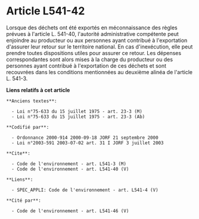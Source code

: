 # Article L541-42

Lorsque des déchets ont été exportés en méconnaissance des règles prévues à l'article L. 541-40, l'autorité administrative
compétente peut enjoindre au producteur ou aux personnes ayant contribué à l'exportation d'assurer leur retour sur le
territoire national. En cas d'inexécution, elle peut prendre toutes dispositions utiles pour assurer ce retour. Les dépenses
correspondantes sont alors mises à la charge du producteur ou des personnes ayant contribué à l'exportation de ces déchets et
sont recouvrées dans les conditions mentionnées au deuxième alinéa de l'article L. 541-3.

**Liens relatifs à cet article**

	**Anciens textes**:

	  - Loi n°75-633 du 15 juillet 1975 - art. 23-3 (M)
	  - Loi n°75-633 du 15 juillet 1975 - art. 23-3 (Ab)

	**Codifié par**:

	  - Ordonnance 2000-914 2000-09-18 JORF 21 septembre 2000
	  - Loi n°2003-591 2003-07-02 art. 31 I JORF 3 juillet 2003

	**Cite**:

	  - Code de l'environnement - art. L541-3 (M)
	  - Code de l'environnement - art. L541-40 (V)

	**Liens**:

	  - SPEC_APPLI: Code de l'environnement - art. L541-4 (V)

	**Cité par**:

	  - Code de l'environnement - art. L541-46 (V)
